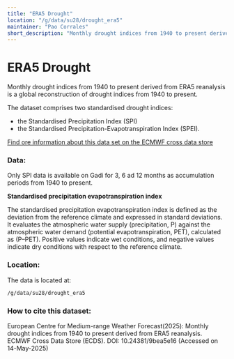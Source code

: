 ```yaml
---
title: "ERA5 Drought"
location: "/g/data/su28/drought_era5"
maintainer: "Pao Corrales"
short_description: "Monthly drought indices from 1940 to present derived from ERA5 reanalysis"
---
```


# ERA5 Drought 

Monthly drought indices from 1940 to present derived from ERA5 reanalysis is a global reconstruction of drought indices from 1940 to present.

The dataset comprises two standardised drought indices:

*    the Standardised Precipitation Index (SPI)
*    the Standardised Precipitation-Evapotranspiration Index (SPEI).

[Find ore information about this data set on the ECMWF cross data store](https://xds-preprod.ecmwf.int/datasets/derived-drought-historical-monthly?tab=overview)


### Data:

Only SPI data is available on Gadi for 3, 6 ad 12 months as accumulation periods from 1940 to present. 

**Standardised precipitation evapotranspiration index**

The standardised precipitation evapotranspiration index is defined as the deviation from the reference climate and expressed in standard deviations. It evaluates the atmospheric water supply (precipitation, P) against the atmospheric water demand (potential evapotranspiration, PET), calculated as (P–PET). Positive values indicate wet conditions, and negative values indicate dry conditions with respect to the reference climate.

### Location:

The data is located at:

```bash
/g/data/su28/drought_era5
```

### How to cite this dataset:

European Centre for Medium-range Weather Forecast(2025): Monthly drought indices from 1940 to present derived from ERA5 reanalysis. ECMWF Cross Data Store (ECDS). DOI: 10.24381/9bea5e16 (Accessed on 14-May-2025)

